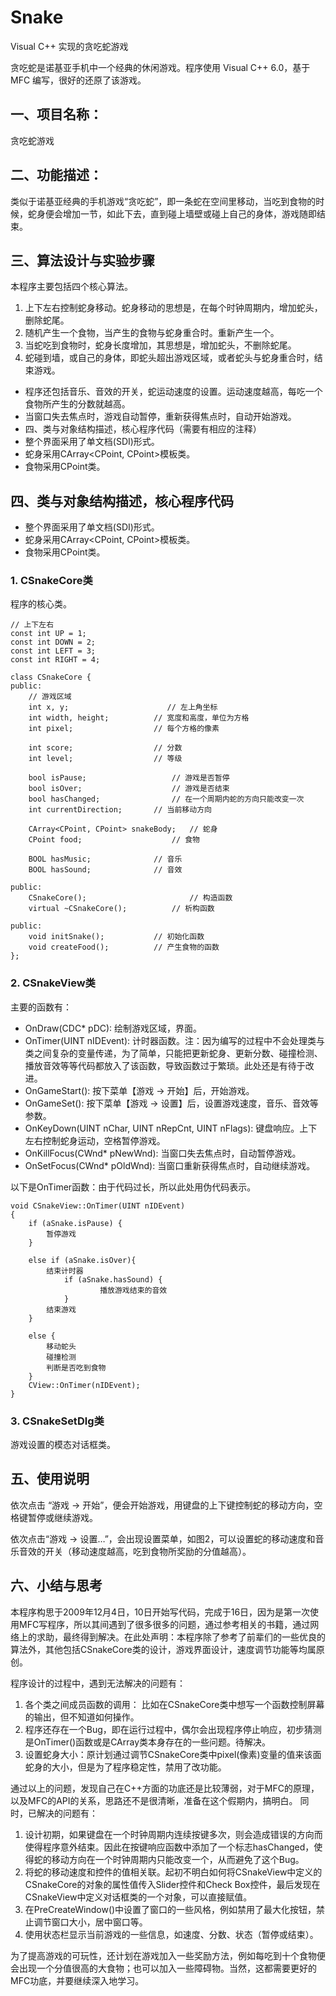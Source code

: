 # Snake

Visual C++ 实现的贪吃蛇游戏

贪吃蛇是诺基亚手机中一个经典的休闲游戏。程序使用 Visual C++ 6.0，基于 MFC 编写，很好的还原了该游戏。


## 一、项目名称：
贪吃蛇游戏
## 二、功能描述：
类似于诺基亚经典的手机游戏“贪吃蛇”，即一条蛇在空间里移动，当吃到食物的时候，蛇身便会增加一节，如此下去，直到碰上墙壁或碰上自己的身体，游戏随即结束。
## 三、算法设计与实验步骤
本程序主要包括四个核心算法。

1. 上下左右控制蛇身移动。蛇身移动的思想是，在每个时钟周期内，增加蛇头，删除蛇尾。
2. 随机产生一个食物，当产生的食物与蛇身重合时。重新产生一个。
3. 当蛇吃到食物时，蛇身长度增加，其思想是，增加蛇头，不删除蛇尾。
4. 蛇碰到墙，或自己的身体，即蛇头超出游戏区域，或者蛇头与蛇身重合时，结束游戏。


* 程序还包括音乐、音效的开关，蛇运动速度的设置。运动速度越高，每吃一个食物所产生的分数就越高。  
* 当窗口失去焦点时，游戏自动暂停，重新获得焦点时，自动开始游戏。
* 四、类与对象结构描述，核心程序代码（需要有相应的注释）
* 整个界面采用了单文档(SDI)形式。
* 蛇身采用CArray<CPoint, CPoint>模板类。
* 食物采用CPoint类。


## 四、类与对象结构描述，核心程序代码
* 整个界面采用了单文档(SDI)形式。
* 蛇身采用CArray<CPoint, CPoint>模板类。
* 食物采用CPoint类。


### 1. CSnakeCore类
程序的核心类。

    // 上下左右
    const int UP = 1;
    const int DOWN = 2;
    const int LEFT = 3;
    const int RIGHT = 4;
    
    class CSnakeCore { 
    public:
        // 游戏区域
        int x, y;                      // 左上角坐标
        int width, height;       	// 宽度和高度，单位为方格
        int pixel;                 	// 每个方格的像素

        int score;					// 分数
        int level;					// 等级

        bool isPause;					// 游戏是否暂停
        bool isOver;             		// 游戏是否结束
        bool hasChanged;        		// 在一个周期内蛇的方向只能改变一次
        int currentDirection;  		// 当前移动方向

        CArray<CPoint, CPoint> snakeBody;	// 蛇身
        CPoint food; 					// 食物
        
        BOOL hasMusic; 				// 音乐
        BOOL hasSound; 				// 音效
    
    public:
    	CSnakeCore();						// 构造函数
    	virtual ~CSnakeCore();			// 析构函数
    
    public:
        void initSnake();			// 初始化函数
        void createFood();			// 产生食物的函数
    };

### 2. CSnakeView类
主要的函数有：

* OnDraw(CDC* pDC): 绘制游戏区域，界面。
* OnTimer(UINT nIDEvent): 计时器函数。注：因为编写的过程中不会处理类与类之间复杂的变量传递，为了简单，只能把更新蛇身、更新分数、碰撞检测、播放音效等等代码都放入了该函数，导致函数过于繁琐。此处还是有待于改进。
* OnGameStart(): 按下菜单【游戏 -> 开始】后，开始游戏。
* OnGameSet(): 按下菜单【游戏 -> 设置】后，设置游戏速度，音乐、音效等参数。
* OnKeyDown(UINT nChar, UINT nRepCnt, UINT nFlags): 键盘响应。上下左右控制蛇身运动，空格暂停游戏。
* OnKillFocus(CWnd* pNewWnd): 当窗口失去焦点时，自动暂停游戏。
* OnSetFocus(CWnd* pOldWnd): 当窗口重新获得焦点时，自动继续游戏。

以下是OnTimer函数：由于代码过长，所以此处用伪代码表示。

    void CSnakeView::OnTimer(UINT nIDEvent) 
    {
        if (aSnake.isPause) {
			暂停游戏
        }

        else if (aSnake.isOver){
			结束计时器
                if (aSnake.hasSound) {
                		播放游戏结束的音效
                }
			结束游戏
        }

        else {
            移动蛇头
            碰撞检测
			判断是否吃到食物
		}
    	CView::OnTimer(nIDEvent);
    }

### 3. CSnakeSetDlg类
游戏设置的模态对话框类。



## 五、使用说明
依次点击 “游戏 -> 开始”，便会开始游戏，用键盘的上下键控制蛇的移动方向，空格键暂停或继续游戏。

依次点击“游戏 -> 设置…”，会出现设置菜单，如图2，可以设置蛇的移动速度和音乐音效的开关（移动速度越高，吃到食物所奖励的分值越高）。

## 六、小结与思考
本程序构思于2009年12月4日，10日开始写代码，完成于16日，因为是第一次使用MFC写程序，所以其间遇到了很多很多的问题，通过参考相关的书籍，通过网络上的求助，最终得到解决。在此处声明：本程序除了参考了前辈们的一些优良的算法外，其他包括CSnakeCore类的设计，游戏界面设计，速度调节功能等均属原创。

程序设计的过程中，遇到无法解决的问题有：

1. 各个类之间成员函数的调用： 比如在CSnakeCore类中想写一个函数控制屏幕的输出，但不知道如何操作。
2. 程序还存在一个Bug，即在运行过程中，偶尔会出现程序停止响应，初步猜测是OnTimer()函数或是CArray类本身存在的一些问题。待解决。  
3. 设置蛇身大小：原计划通过调节CSnakeCore类中pixel(像素)变量的值来该面蛇身的大小，但是为了程序稳定性，禁用了改功能。

通过以上的问题，发现自己在C++方面的功底还是比较薄弱，对于MFC的原理，以及MFC的API的关系，思路还不是很清晰，准备在这个假期内，搞明白。
同时，已解决的问题有：

1. 设计初期，如果键盘在一个时钟周期内连续按键多次，则会造成错误的方向而使得程序意外结束。因此在按键响应函数中添加了一个标志hasChanged，使得蛇的移动方向在一个时钟周期内只能改变一个，从而避免了这个Bug。  
2. 将蛇的移动速度和控件的值相关联。起初不明白如何将CSnakeView中定义的CSnakeCore的对象的属性值传入Slider控件和Check Box控件，最后发现在CSnakeView中定义对话框类的一个对象，可以直接赋值。  
3. 在PreCreateWindow()中设置了窗口的一些风格，例如禁用了最大化按钮，禁止调节窗口大小，居中窗口等。  
4. 使用状态栏显示当前游戏的一些信息，如速度、分数、状态（暂停或结束）。  

为了提高游戏的可玩性，还计划在游戏加入一些奖励方法，例如每吃到十个食物便会出现一个分值很高的大食物；也可以加入一些障碍物。当然，这都需要更好的MFC功底，并要继续深入地学习。

